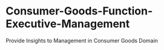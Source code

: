 # Consumer-Goods-Function-Executive-Management
Provide Insights to Management in Consumer Goods Domain
